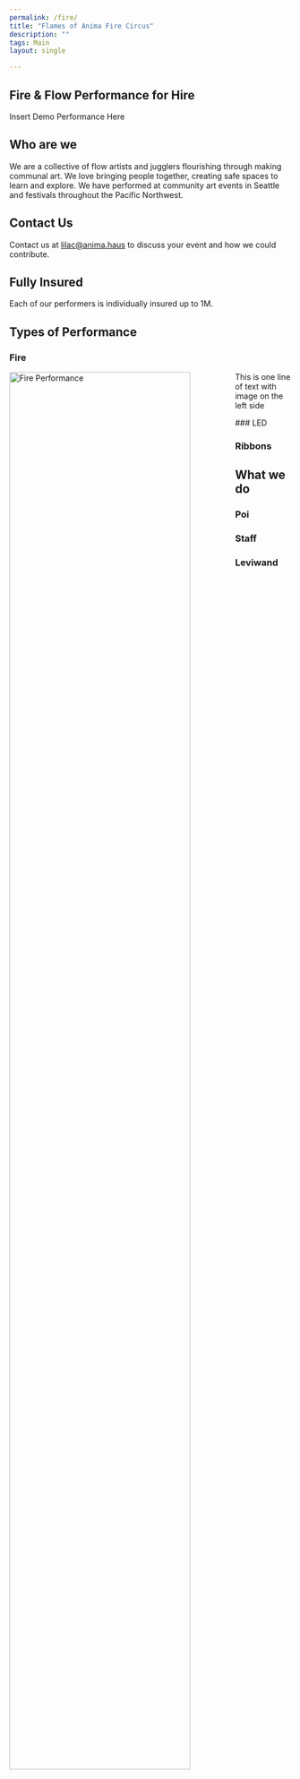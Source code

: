 ```yaml
---
permalink: /fire/
title: "Flames of Anima Fire Circus"
description: ""
tags: Main
layout: single

---
```


## Fire & Flow Performance for Hire

Insert Demo Performance Here

## Who are we

We are a collective of flow artists and jugglers flourishing through making communal art.  We love bringing people together, creating safe spaces to learn and explore. We have performed at community art events in Seattle and festivals throughout the Pacific Northwest. 

## Contact Us

Contact us at [lilac@anima.haus](mailto:lilac@anima.haus) to discuss your event and how we could contribute. 

## Fully Insured

Each of our performers is individually insured up to 1M. 

## Types of Performance

### Fire
<p>
<img src="https://photos.fife.usercontent.google.com/pw/AP1GczONmKcFB5rhUz1n-V_h2xYvfzoyVxY_0_H6XPEbMNi3wC5PXrp2iIWFlg=w2004-h1336-s-no-gm" alt="Fire Performance" 
style="float:left; height: 80%; width: 80%; object-fit: contain"><span style="vertical-align:bottom">This 
is one line of text with image on the left side</span>
</p>
### LED

### Ribbons

## What we do

### Poi

### Staff

### Leviwand